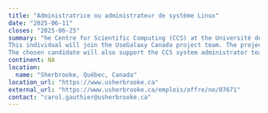 ```yaml
---
title: "Administratrice ou administrateur de système Linux"
date: "2025-06-11"
closes: "2025-06-25"
summary: "he Centre for Scientific Computing (CCS) at the Université de Sherbrooke is looking for an expert in the development and administration of IT systems dedicated to the research community to fill a temporary position (minimum 1 year, renewable).
This individual will join the UseGalaxy Canada project team. The project is supported by Calcul Québec and the Digital Research Alliance of Canada, two organizations that support scientists from various disciplines wishing to use advanced computing resources.
The chosen candidate will also support the CCS system administrator team responsible for the setup and maintenance of computing and storage servers hosted at UdeS."
continent: NA
location:
  name: "Sherbrooke, Québec, Canada"
location_url: "https://www.usherbrooke.ca"
external_url: "https://www.usherbrooke.ca/emplois/offre/no/07671"
contact: "carol.gauthier@usherbrooke.ca"
---
```


